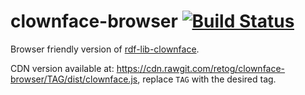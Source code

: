 # clownface-browser [![Build Status](https://travis-ci.org/retog/clownface-browser.svg?branch=master)](https://travis-ci.org/retog/clownface-browser)
 Browser friendly version of 
[rdf-lib-clownface](https://github.com/rdf-ext/clownface).

CDN version available at: 
https://cdn.rawgit.com/retog/clownface-browser/TAG/dist/clownface.js, replace 
`TAG` with the desired tag.
